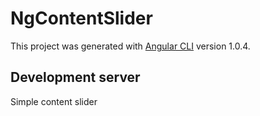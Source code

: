 # NgContentSlider

This project was generated with [Angular CLI](https://github.com/angular/angular-cli) version 1.0.4.

## Development server

Simple content slider
